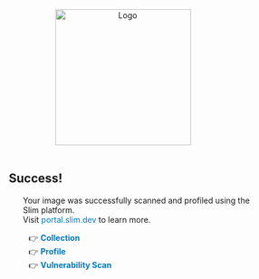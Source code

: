 <style>
.font-class {
  text-decoration: none;
  color: rgb(0, 120, 202);
  cursor:pointer;
}
    </style>
<div align="center">
  <a href="https://www.slim.ai/" target="_blank">
    <img src="https://www.slim.ai/_nuxt/img/logo_charcoal_424242.3a75b12.svg" alt="Logo" width="240">
  </a>
</div>
<br />
<div  style="margin-left:50px;">
<h2>Success!</h2>
<p style="margin-left:25px;"> 
Your image was successfully scanned and profiled using the Slim platform.<br />Visit <a class="font-class" href="https://portal.slim.dev/"  target="_blank">portal.slim.dev</a> to learn more.</p>
<div  style="margin-left:35px;">
👉 <a class="font-class" href="__FAVCOLLECTION__" target="_blank"><b>Collection</b></a><br />
👉 <a class="font-class" href="__PROFILE__#explorer" target="_blank"><b>Profile</b></a><br />
👉 <a class="font-class" href="__PROFILE__#vulnerabilities" target="_blank"><b>Vulnerability Scan</b></a></div>
</div>